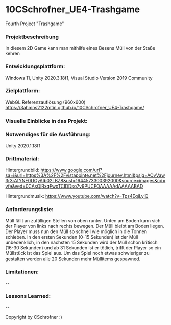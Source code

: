 # 10CSchrofner_UE4-Trashgame
Fourth Project "Trashgame"

### Projektbeschreibung
In diesem 2D Game kann man mithilfe eines Besens Müll von der Staße kehren

### Entwicklungsplattform: 
Windows 11, Unity 2020.3.18f1, Visual Studio Version 2019 Community

### Zielplattform: 
WebGL Referenzauflösung (960x600) https://3ahmns2122mtin.github.io/10CSchrofner_UE4-Trashgame/
### Visuelle Einblicke in das Projekt: 

### Notwendiges für die Ausführung: 
Unity 2020.1.18f1

### Drittmaterial: 
Hintergrundbild: https://www.google.com/url?sa=i&url=https%3A%2F%2Fvistapointe.net%2Fjourney.html&psig=AOvVaw3r3rAfYNE0UOyAIb02LBZ8&ust=1644573300392000&source=images&cd=vfe&ved=0CAsQjRxqFwoTCIDDso7v9PUCFQAAAAAdAAAAABAD

Hintergrundmusik:
https://www.youtube.com/watch?v=Tps4EqjLyiQ

### Anforderungsliste:

Müll fällt an zufälligen Stellen von oben runter. Unten am Boden kann sich der Player von links nach rechts bewegen. Der Müll bleibt am Boden liegen.
Der Player muss nun den Müll so schnell wie möglich in die Tonnen schieben. In den ersten Sekunden (0-15 Sekunden) ist der Müll unbedenklich, in den nächsten 15 Sekunden
wird der Müll schon kritisch (16-30 Sekunden) und ab 31 Sekunden ist er tötlich, trifft der Player so ein Müllstück ist das Spiel aus.
Um das Spiel noch etwas schwieriger zu gestalten werden alle 20 Sekunden mehr Müllitems gespawned.  


### Limitationen:
--

### Lessons Learned:
--


Copyright by CSchrofner :)
